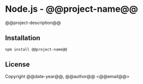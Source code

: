 Node.js - @@project-name@@
==========================

@@project-description@@



Installation
------------

    npm install @@project-name@@


License
-------

Copyright @@date-year@@, @@author@@ <@@email@@>
